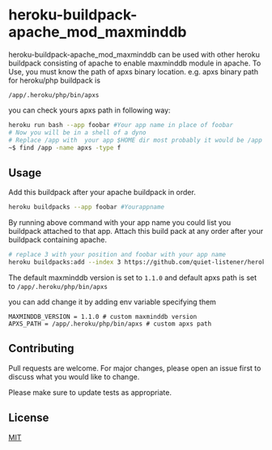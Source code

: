# heroku-buildpack-apache_mod_maxminddb

heroku-buildpack-apache_mod_maxminddb can be used with other heroku buildpack consisting of apache to enable maxminddb module in apache. To Use, you must know the path of apxs binary location.
e.g. apxs binary path for heroku/php buildpack is 

```/app/.heroku/php/bin/apxs```

you can check yours apxs path in following way:
```bash
heroku run bash --app foobar #Your app name in place of foobar
# Now you will be in a shell of a dyno 
# Replace /app with  your app $HOME dir most probably it would be /app
~$ find /app -name apxs -type f
```

## Usage

Add this buildpack after your apache buildpack in order.

```bash
heroku buildpacks --app foobar #Yourappname
```
By running above command with your app name you could list you buildpack attached to that app. Attach this build pack at any order after your buildpack containing apache.
``` bash 
# replace 3 with your position and foobar with your app name
heroku buildpacks:add --index 3 https://github.com/quiet-listener/heroku-buildpack-apache_mod_maxminddb.git --app foobar
```
The default maxminddb version is set to ```1.1.0``` and default apxs path is set to ```/app/.heroku/php/bin/apxs```

you can add change it by adding env variable specifying them
```
MAXMINDDB_VERSION = 1.1.0 # custom maxminddb version
APXS_PATH = /app/.heroku/php/bin/apxs # custom apxs path
```

## Contributing
Pull requests are welcome. For major changes, please open an issue first to discuss what you would like to change.

Please make sure to update tests as appropriate.

## License
[MIT](https://choosealicense.com/licenses/mit/)
